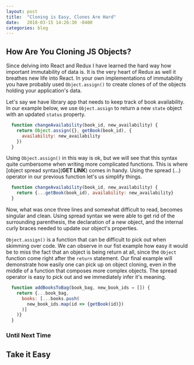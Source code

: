 ```yaml
---
layout: post
title:  "Cloning is Easy, Clones Are Hard"
date:   2018-03-15 14:26:30 -0400
categories: blog
---
```


## How Are You Cloning JS Objects?

Since delving into React and Redux I have learned the hard way how important immutability of data is. It is the very heart of Redux as well it breathes new life into React. In your own implementations of immutability you have probably used `Object.assign()` to create clones of of the objects holding your application's data.

Let's say we have library app that needs to keep track of book availability. In our example below, we use `Object.assign` to return a new `state` object with an updated `status` property.

```javascript
  function changeAvailability(book_id, new_availability) {
    return Object.assign({}, getBook(book_id), {
      availability: new_availability
    })
  }
```

Using `Object.assign()` in this way is ok, but we will see that this syntax quite cumbersome when writing more complicated functions. This is where [object spread syntax](****************GET LINK****************) comes in handy. Using the spread (...) operator in our previous function let's us simplify things.

```javascript
  function changeAvailability(book_id, new_availability) {
    return {...getBook(book_id), availability: new_availability}
  }
```

Now, what was once three lines and somewhat difficult to read, becomes singular and clean. Using spread syntax we were able to get rid of the surrounding parenthesis, the declaration of a new object, and the internal curly braces needed to update our object's properties.

`Object.assign()` is a function that can be difficult to pick out when skimming over code. We can observe in our fist example how easy it would be to miss the fact that an object is being return at all, since the `Object` function come right after the `return` statement. Our final example will demonstrate how easily one can pick up on object cloning, even in the middle of a function that composes more complex objects. The spread operator is easy to pick out and we immediately infer it's meaning.

```javascript
  function addBooksToBag(book_bag, new_book_ids = []) {
    return {...book_bag,
      books: [...books.push(
        new_book_ids.map(id => {getBook(id)})
      )]
    )}
  }
```

### Until Next Time

## Take it Easy
